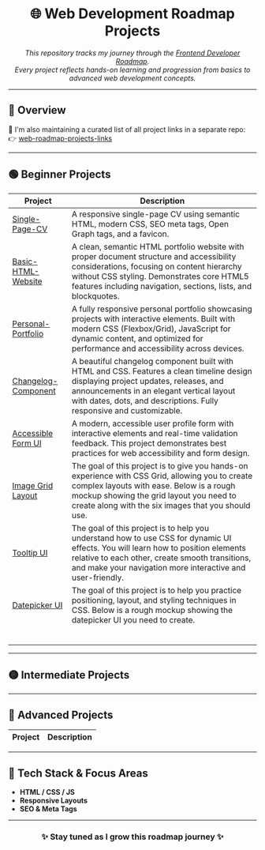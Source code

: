 <h1 align="center">🌐 Web Development Roadmap Projects</h1>

<p align="center">
  <i>This repository tracks my journey through the <a href="https://roadmap.sh/frontend" target="_blank">Frontend Developer Roadmap</a>.</i><br/>
  <i>Every project reflects hands-on learning and progression from basics to advanced web development concepts.</i>
</p>

---

## 📌 Overview

🔗 I'm also maintaining a curated list of all project links in a separate repo:  
👉 [web-roadmap-projects-links](https://github.com/YounesMoukhlij/web-roadmap-projects-links)

---

## 🟢 Beginner Projects

| Project | Description |
|--------|-------------|
| [Single-Page-CV](https://github.com/YounesMoukhlij/Single-Page-CV) | A responsive single-page CV using semantic HTML, modern CSS, SEO meta tags, Open Graph tags, and a favicon. |
| [Basic-HTML-Website](https://github.com/YounesMoukhlij/Basic-HTML-Website) | A clean, semantic HTML portfolio website with proper document structure and accessibility considerations, focusing on content hierarchy without CSS styling. Demonstrates core HTML5 features including navigation, sections, lists, and blockquotes. |
| [Personal-Portfolio](https://github.com/YounesMoukhlij/Personal-Portfolio) | A fully responsive personal portfolio showcasing projects with interactive elements. Built with modern CSS (Flexbox/Grid), JavaScript for dynamic content, and optimized for performance and accessibility across devices. |
| [Changelog-Component](https://github.com/YounesMoukhlij/Changelog-Component) | A beautiful  changelog component built with HTML and CSS. Features a clean timeline design displaying project updates, releases, and announcements in an elegant vertical layout with dates, dots, and descriptions. Fully responsive and customizable. |
|[Accessible Form UI](https://github.com/YounesMoukhlij/Accessible-Form-UI) | A modern, accessible user profile form with interactive elements and real-time validation feedback. This project demonstrates best practices for web accessibility and form design.|
| [Image Grid Layout](https://github.com/YounesMoukhlij/Image-Grid-Layout) | The goal of this project is to give you hands-on experience with CSS Grid, allowing you to create complex layouts with ease. Below is a rough mockup showing the grid layout you need to create along with the six images that you should use.|
| [Tooltip UI](https://github.com/YounesMoukhlij/Tooltip-UI) | The goal of this project is to help you understand how to use CSS for dynamic UI effects. You will learn how to position elements relative to each other, create smooth transitions, and make your navigation more interactive and user-friendly.|
| [Datepicker UI](https://github.com/YounesMoukhlij/Datepicker-UI) |The goal of this project is to help you practice positioning, layout, and styling techniques in CSS. Below is a rough mockup showing the datepicker UI you need to create.|
| []() ||
| []() ||
| []() ||
| []() ||
| []() ||
| []() ||


---

## 🟡 Intermediate Projects


---

## 🔴 Advanced Projects

| Project | Description |
|--------|-------------|

---

## 🚀 Tech Stack & Focus Areas

- **HTML / CSS / JS**
- **Responsive Layouts**
- **SEO & Meta Tags**

---

<h3 align="center">✨ Stay tuned as I grow this roadmap journey ✨</h3>
